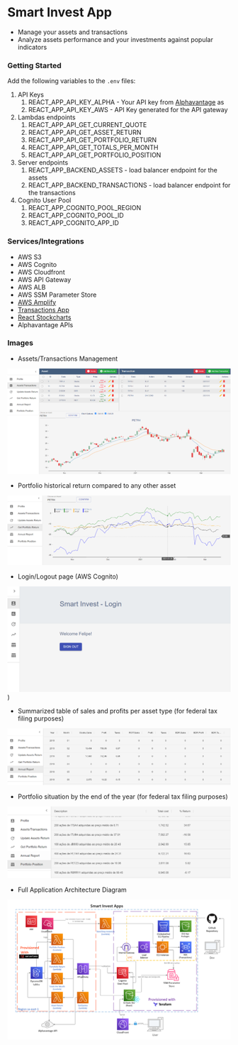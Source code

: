 # Smart Invest App

* Manage your assets and transactions
* Analyze assets performance and your investments against popular indicators

### Getting Started

Add the following variables to the `.env` files:

1. API Keys
    1. REACT_APP_API_KEY_ALPHA - Your API key from [Alphavantage](www.alphavantage.co) as 
    1. REACT_APP_API_KEY_AWS - API Key generated for the API gateway
1. Lambdas endpoints
    1. REACT_APP_API_GET_CURRENT_QUOTE
    1. REACT_APP_API_GET_ASSET_RETURN 
    1. REACT_APP_API_GET_PORTFOLIO_RETURN
    1. REACT_APP_API_GET_TOTALS_PER_MONTH
    1. REACT_APP_API_GET_PORTFOLIO_POSITION
1. Server endpoints
    1. REACT_APP_BACKEND_ASSETS - load balancer endpoint for the assets
    1. REACT_APP_BACKEND_TRANSACTIONS - load balancer endpoint for the transactions
1. Cognito User Pool 
    1. REACT_APP_COGNITO_POOL_REGION
    1. REACT_APP_COGNITO_POOL_ID
    1. REACT_APP_COGNITO_APP_ID 

### Services/Integrations

* AWS S3
* AWS Cognito
* AWS Cloudfront
* AWS API Gateway
* AWS ALB
* AWS SSM Parameter Store
* [AWS Amplify](https://docs.amplify.aws/)
* [Transactions App](https://github.com/flaskoski/Transactions)
* [React Stockcharts](http://rrag.github.io/react-stockcharts/)
* Alphavantage APIs

### Images

* Assets/Transactions Management

![Main screen](https://github.com/flaskoski/SmartInvestUI/blob/master/images/assets-transactions.PNG)


* Portfolio historical return compared to any other asset

![Portfolio return](https://github.com/flaskoski/SmartInvestUI/blob/master/images/portfolio-return.PNG)


* Login/Logout page (AWS Cognito)

![Login page](https://github.com/flaskoski/SmartInvestUI/blob/master/images/profile.PNG))


* Summarized table of sales and profits per asset type (for federal tax filing purposes)

![Annual Sales/Profit Report](https://github.com/flaskoski/SmartInvestUI/blob/master/images/annual.PNG)


* Portfolio situation by the end of the year (for federal tax filing purposes)

![Portfolio position](https://github.com/flaskoski/SmartInvestUI/blob/master/images/position.PNG)


* Full Application Architecture Diagram

![Full architecture diagram](https://github.com/flaskoski/SmartInvestUI/blob/master/images/diagram.v2.png)
